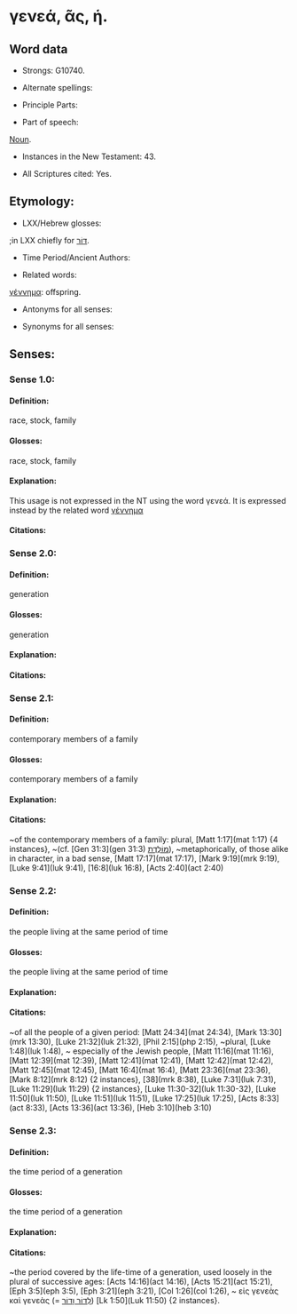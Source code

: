 # γενεά, ᾶς, ἡ.

<!-- Status: S2=NeedsEdits -->
<!-- Lexica used for edits: BDAG LN FFM BN LSJM MM  -->

## Word data

* Strongs: G10740.

* Alternate spellings:



* Principle Parts: 


* Part of speech: 

[Noun](http://ugg.readthedocs.io/en/latest/noun.html).

* Instances in the New Testament: 43.

* All Scriptures cited: Yes.

## Etymology: 



* LXX/Hebrew glosses: 

;in LXX chiefly for [דּוֹר](//en-uhal/H1755).

* Time Period/Ancient Authors: 


* Related words: 

[γέννημα](../G10810/01.md): offspring.

* Antonyms for all senses:

* Synonyms for all senses: 


## Senses: 


### Sense  1.0: 

#### Definition: 

race, stock, family

#### Glosses: 

race, stock, family 

#### Explanation: 

This usage is not expressed in the NT using the word γενεά.  It is expressed instead by the related word [γέννημα](../G10810/01.md)

#### Citations: 



### Sense  2.0: 

#### Definition: 

generation

#### Glosses: 

generation

#### Explanation: 


#### Citations: 


### Sense  2.1: 

#### Definition: 

contemporary members of a family

#### Glosses:

contemporary members of a family

#### Explanation:



#### Citations: 

~of the contemporary members of a family: plural, [Matt 1:17](mat 1:17) {4 instances}, ~(cf. [Gen 31:3](gen 31:3) [מוֹלֶדֶת](//en-uhal/H4138)), ~metaphorically, of those alike in character, in a bad sense, [Matt 17:17](mat 17:17), [Mark 9:19](mrk 9:19), [Luke 9:41](luk 9:41),  [16:8](luk 16:8), [Acts 2:40](act 2:40)

### Sense  2.2: 

#### Definition: 

the people living at the same period of time

#### Glosses:

the people living at the same period of time

#### Explanation:



#### Citations: 

~of all the people of a given period: [Matt 24:34](mat 24:34), [Mark 13:30](mrk 13:30), [Luke 21:32](luk 21:32), [Phil 2:15](php 2:15), ~plural, [Luke 1:48](luk 1:48), ~ especially of the Jewish people, [Matt 11:16](mat 11:16), [Matt 12:39](mat 12:39),  [Matt 12:41](mat 12:41), [Matt 12:42](mat 12:42), [Matt 12:45](mat 12:45), [Matt 16:4](mat 16:4), [Matt 23:36](mat 23:36), [Mark 8:12](mrk 8:12) {2 instances}, [38](mrk 8:38), [Luke 7:31](luk 7:31), [Luke 11:29](luk 11:29) {2 instances}, [Luke 11:30-32](luk 11:30-32), [Luke 11:50](luk 11:50), [Luke 11:51](luk 11:51), [Luke 17:25](luk 17:25), [Acts 8:33](act 8:33), [Acts 13:36](act 13:36), [Heb 3:10](heb 3:10)

### Sense  2.3: 

#### Definition: 

the time period of a generation

#### Glosses:

the time period of a generation

#### Explanation:



#### Citations: 

~the period covered by the life-time of a generation, used loosely in the plural of successive ages: [Acts 14:16](act 14:16), [Acts 15:21](act 15:21), [Eph 3:5](eph 3:5), [Eph 3:21](eph 3:21), [Col 1:26](col 1:26),
~ εἰς γενεὰς καὶ γενεὰς (= [לִדוֹר וָדוֹר](//en-uhl/H1755)) [Lk 1:50](Luk 11:50) {2 instances}.
